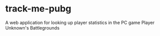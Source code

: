 # track-me-pubg
A web application for looking up player statistics in the PC game Player Unknown's Battlegrounds
